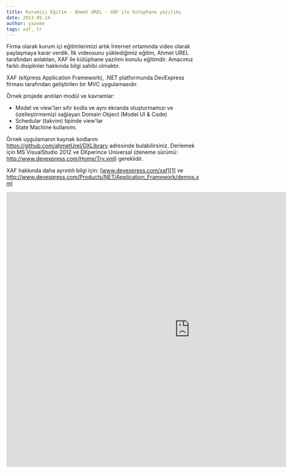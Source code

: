 ```yaml
---
title: Kurumiçi Eğitim - Ahmet UREL - XAF ile kütüphane yazılımı
date: 2013-05-14
author: yazemo
tags: xaf, tr
---
```


Firma olarak kurum içi eğitimlerimizi artık İnternet ortamında video olarak paylaşmaya karar verdik. İlk videosunu yüklediğimiz eğitim, Ahmet UREL tarafından anlatılan, XAF ile kütüphane yazılımı konulu eğitimdir. Amacımız farklı disiplinler hakkında bilgi sahibi olmaktır.

XAF (eXpress Application Framework), .NET platformunda DevExpress firması tarafından geliştirilen bir MVC uygulamasıdır.

Örnek projede anıtılan modül ve kavramlar:

* Model ve view'ları sıfır kodla ve aynı ekranda oluşturmamızı ve özelleştirmemizi sağlayan Domain Object (Model UI & Code)
* Schedular (takvim) tipinde view'lar
* State Machine kullanımı.

Örnek uygulamanın kaynak kodlarını <https://github.com/ahmetUrel/DXLibrary> adresinde bulabilirsiniz. Derlemek için MS VisualStudio 2012 ve DXperince Universal (deneme sürümü: <http://www.devexpress.com/Home/Try.xml>) gereklidir.

XAF hakkında daha ayrıntılı bilgi için: [www.devexpress.com/xaf][1] ve <http://www.devexpress.com/Products/NET/Application_Framework/demos.xml>

<iframe width="960" height="720" src="http://www.youtube.com/embed/S4cRAPjgQjg" frameborder="0" allowfullscreen></iframe>

 [1]: http://www.devexpress.com/xaf
